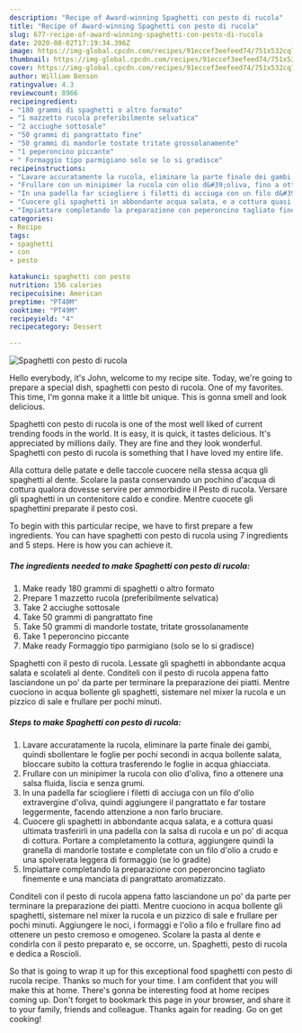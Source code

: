 ```yaml
---
description: "Recipe of Award-winning Spaghetti con pesto di rucola"
title: "Recipe of Award-winning Spaghetti con pesto di rucola"
slug: 677-recipe-of-award-winning-spaghetti-con-pesto-di-rucola
date: 2020-08-02T17:19:34.396Z
image: https://img-global.cpcdn.com/recipes/91eccef3eefeed74/751x532cq70/spaghetti-con-pesto-di-rucola-recipe-main-photo.jpg
thumbnail: https://img-global.cpcdn.com/recipes/91eccef3eefeed74/751x532cq70/spaghetti-con-pesto-di-rucola-recipe-main-photo.jpg
cover: https://img-global.cpcdn.com/recipes/91eccef3eefeed74/751x532cq70/spaghetti-con-pesto-di-rucola-recipe-main-photo.jpg
author: William Benson
ratingvalue: 4.3
reviewcount: 8966
recipeingredient:
- "180 grammi di spaghetti o altro formato"
- "1 mazzetto rucola preferibilmente selvatica"
- "2 acciughe sottosale"
- "50 grammi di pangrattato fine"
- "50 grammi di mandorle tostate tritate grossolanamente"
- "1 peperoncino piccante"
- " Formaggio tipo parmigiano solo se lo si gradisce"
recipeinstructions:
- "Lavare accuratamente la rucola, eliminare la parte finale dei gambi, quindi sbollentare le foglie per pochi secondi in acqua bollente salata, bloccare subito la cottura trasferendo le foglie in acqua ghiacciata."
- "Frullare con un minipimer la rucola con olio d&#39;oliva, fino a ottenere una salsa fluida, liscia e senza grumi."
- "In una padella far sciogliere i filetti di acciuga con un filo d&#39;olio extravergine d&#39;oliva, quindi aggiungere il pangrattato e far tostare leggermente, facendo attenzione a non farlo bruciare."
- "Cuocere gli spaghetti in abbondante acqua salata, e a cottura quasi ultimata trasferirli in una padella con la salsa di rucola e un po&#39; di acqua di cottura. Portare a completamento la cottura, aggiungere quindi la granella di mandorle tostate e completate con un filo d&#39;olio a crudo e una spolverata leggera di formaggio (se lo gradite)"
- "Impiattare completando la preparazione con peperoncino tagliato finemente e una manciata di pangrattato aromatizzato."
categories:
- Recipe
tags:
- spaghetti
- con
- pesto

katakunci: spaghetti con pesto 
nutrition: 156 calories
recipecuisine: American
preptime: "PT40M"
cooktime: "PT49M"
recipeyield: "4"
recipecategory: Dessert

---
```



![Spaghetti con pesto di rucola](https://img-global.cpcdn.com/recipes/91eccef3eefeed74/751x532cq70/spaghetti-con-pesto-di-rucola-recipe-main-photo.jpg)

Hello everybody, it's John, welcome to my recipe site. Today, we're going to prepare a special dish, spaghetti con pesto di rucola. One of my favorites. This time, I'm gonna make it a little bit unique. This is gonna smell and look delicious.

Spaghetti con pesto di rucola is one of the most well liked of current trending foods in the world. It is easy, it is quick, it tastes delicious. It's appreciated by millions daily. They are fine and they look wonderful. Spaghetti con pesto di rucola is something that I have loved my entire life.

Alla cottura delle patate e delle taccole cuocere nella stessa acqua gli spaghetti al dente. Scolare la pasta conservando un pochino d&#39;acqua di cottura qualora dovesse servire per ammorbidire il Pesto di rucola. Versare gli spaghetti in un contenitore caldo e condire. Mentre cuocete gli spaghettini preparate il pesto così.


To begin with this particular recipe, we have to first prepare a few ingredients. You can have spaghetti con pesto di rucola using 7 ingredients and 5 steps. Here is how you can achieve it.

<!--inarticleads1-->

##### The ingredients needed to make Spaghetti con pesto di rucola:

1. Make ready 180 grammi di spaghetti o altro formato
1. Prepare 1 mazzetto rucola (preferibilmente selvatica)
1. Take 2 acciughe sottosale
1. Take 50 grammi di pangrattato fine
1. Take 50 grammi di mandorle tostate, tritate grossolanamente
1. Take 1 peperoncino piccante
1. Make ready  Formaggio tipo parmigiano (solo se lo si gradisce)


Spaghetti con il pesto di rucola. Lessate gli spaghetti in abbondante acqua salata e scolateli al dente. Conditeli con il pesto di rucola appena fatto lasciandone un po&#39; da parte per terminare la preparazione dei piatti. Mentre cuociono in acqua bollente gli spaghetti, sistemare nel mixer la rucola e un pizzico di sale e frullare per pochi minuti. 

<!--inarticleads2-->

##### Steps to make Spaghetti con pesto di rucola:

1. Lavare accuratamente la rucola, eliminare la parte finale dei gambi, quindi sbollentare le foglie per pochi secondi in acqua bollente salata, bloccare subito la cottura trasferendo le foglie in acqua ghiacciata.
1. Frullare con un minipimer la rucola con olio d&#39;oliva, fino a ottenere una salsa fluida, liscia e senza grumi.
1. In una padella far sciogliere i filetti di acciuga con un filo d&#39;olio extravergine d&#39;oliva, quindi aggiungere il pangrattato e far tostare leggermente, facendo attenzione a non farlo bruciare.
1. Cuocere gli spaghetti in abbondante acqua salata, e a cottura quasi ultimata trasferirli in una padella con la salsa di rucola e un po&#39; di acqua di cottura. Portare a completamento la cottura, aggiungere quindi la granella di mandorle tostate e completate con un filo d&#39;olio a crudo e una spolverata leggera di formaggio (se lo gradite)
1. Impiattare completando la preparazione con peperoncino tagliato finemente e una manciata di pangrattato aromatizzato.


Conditeli con il pesto di rucola appena fatto lasciandone un po&#39; da parte per terminare la preparazione dei piatti. Mentre cuociono in acqua bollente gli spaghetti, sistemare nel mixer la rucola e un pizzico di sale e frullare per pochi minuti. Aggiungere le noci, i formaggi e l&#39;olio a filo e frullare fino ad ottenere un pesto cremoso e omogeneo. Scolare la pasta al dente e condirla con il pesto preparato e, se occorre, un. Spaghetti, pesto di rucola e dedica a Roscioli. 

So that is going to wrap it up for this exceptional food spaghetti con pesto di rucola recipe. Thanks so much for your time. I am confident that you will make this at home. There's gonna be interesting food at home recipes coming up. Don't forget to bookmark this page in your browser, and share it to your family, friends and colleague. Thanks again for reading. Go on get cooking!
